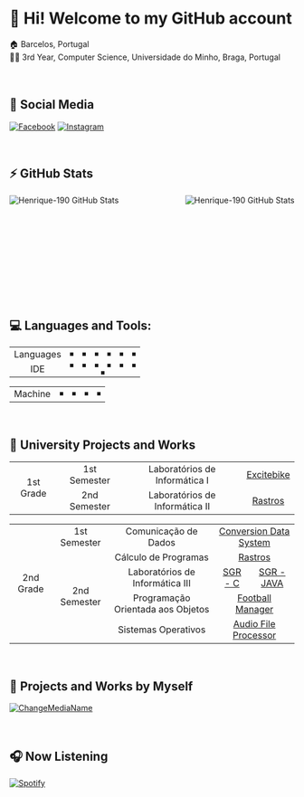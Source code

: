 # 👋 Hi! Welcome to my GitHub account

🏠 Barcelos, Portugal
<br>
👨‍🎓 3rd Year, Computer Science, Universidade do Minho, Braga, Portugal
<br><br><br>

## 📱 Social Media
[![Facebook](https://img.shields.io/badge/Facebook-1877F2?style=for-the-badge&logo=facebook&logoColor=white)](https://www.facebook.com/henrique.alvelos/) 
[![Instagram](https://img.shields.io/badge/Instagram-E4405F?style=for-the-badge&logo=instagram&logoColor=white)](https://www.instagram.com/henrique_0911/)
<!--[![LinkedIn](https://img.shields.io/badge/LinkedIn-0077B5?style=for-the-badge&logo=linkedin&logoColor=white)]()-->
<br>

## ⚡ GitHub Stats
<img align="left" alt="Henrique-190 GitHub Stats" src="https://github-readme-stats.vercel.app/api?username=henrique-190&show_icons=true&hide_border=true&theme=react&include_all_commits=true&count_private=true)" />
<img align="right" alt="Henrique-190 GitHub Stats" src="https://github-readme-stats.vercel.app/api/top-langs/?username=henrique-190&card_width=260&layout=compact&show_icons=true&hide_border=true&theme=react&include_all_commits=true)"/>
<br><br><br><br><br><br><br><br><br><br><br>

## 💻 Languages and Tools:
<table>
  <tr>
    <td align="center" valign="center">Languages</td>
    <td align="center" valign="center"><img src="https://img.shields.io/badge/Haskell-190?style=for-the-badge&logo=haskell&logoColor=5D4F85&color=5D4F85&labelColor=ffffff" alt="" border=3></td>
    <td align="center" valign="center"><img src="https://img.shields.io/badge/Latex-190.svg?style=for-the-badge&logo=latex&logoColor=114433&color=114433&labelColor=ffffff" alt="" border=3></td>
    <td align="center" valign="center"><img src="https://img.shields.io/badge/C-190?style=for-the-badge&logo=c&logoColor=00599C&color=00599C&labelColor=ffffff" alt="" border=3></td>
    <td align="center" valign="center"><img src="https://img.shields.io/badge/Java-190?style=for-the-badge&logo=java&logoColor=ED8B00&color=ED8B00&labelColor=ffffff" alt="" border=3></td>
    <td colspan="2" align="center" valign="center"><img src="https://img.shields.io/badge/R-190?style=for-the-badge&logo=r&logoColor=276DC3&color=276DC3&labelColor=ffffff" alt="" border=3></td>
    <td colspan="2" align="center" valign="center"><img src="https://img.shields.io/badge/Python-190?style=for-the-badge&logo=python&logoColor=938200&color=938200&labelColor=ffffff" alt="" border=3></td>
  </tr>
  <tr>
    <td rowspan="2" align="center" valign="center">IDE</td>
    <td align="center" valign="center"><img src="https://img.shields.io/badge/Sublime-190?&style=for-the-badge&logo=sublime-text&logoColor=ffffff&color=black&labelColor=ff5e13" alt="" border=3></td>
    <td align="center" valign="center"><img src="https://img.shields.io/badge/Overleaf-190?&style=for-the-badge&logo=overleaf&logoColor=ffffff&color=black&labelColor=48ac3c" alt="" border=3></td>
    <td align="center" valign="center"><img src="https://img.shields.io/badge/Clion-190?style=for-the-badge&logo=clion&logoColor=ffffff&color=black&labelColor=e8398c" alt="" border=3></td>
    <td colspan="2" align="center" valign="center"><img src="https://img.shields.io/badge/IntelliJ-190?style=for-the-badge&logo=intellij-idea&logoColor=ffffff&color=black&labelColor=137cf0" alt="" border=3></td>
    <td align="center" valign="center"><img src="https://img.shields.io/badge/R Studio-190?style=for-the-badge&logo=rstudio&logoColor=ffffff&color=black&labelColor=75aadb" alt="" border=3></td>
    <td align="center" valign="center"><img src="https://img.shields.io/badge/Pycharm-190?style=for-the-badge&logo=pycharm&logoColor=ffffff&color=black&labelColor=148152" alt="" border=3></td>
  </tr>
  <tr>
    <td colspan="7" align="center" valign="center"><img src="https://img.shields.io/badge/Visual_Studio-190?style=for-the-badge&logo=visual%20studio%20code&logoColor=ffffff&color=black&labelColor=5b2d90" alt="" border=3></td>
  </tr>
</table>
<table>
  <tr>
    <td align="center" valign="center">Machine</td>
    <td align="center" valign="center"><img src="https://img.shields.io/badge/Windows 11-190?style=for-the-badge&logo=windows&logoColor=white&color=005fb8" alt="" border=3></td>
    <td align="center" valign="center"><img src="https://img.shields.io/badge/Linux_Mint-87CF3E?style=for-the-badge&logo=linux-mint&logoColor=white" alt="" border=3></td>
    <td align="center" valign="center"><img src="https://img.shields.io/badge/MX130-76B900?style=for-the-badge&logo=nvidia&logoColor=white" alt="" border=3></td>
    <td align="center" valign="center"><img src="https://img.shields.io/badge/Core_i5_8th-0071C5?style=for-the-badge&logo=intel&logoColor=white" alt="" border=3</td>
  </tr>
</table>
<br>

## 🧠 University Projects and Works
<table>
 <tr>
   <td align="center" valign="center" rowspan="2">1st Grade</td>
   <td align="center" valign="center">1st Semester</td>
   <td align="center" valign="center">Laboratórios de Informática I</td>
   <td colspan="2" align="center" valign="center"><a href="https://github.com/Henrique-190/University/tree/main/1st%20Grade/1st%20Semester/LI1">Excitebike</a></td>
     </tr>
 <tr>
   <td align="center" valign="center">2nd Semester</td>
   <td align="center" valign="center">Laboratórios de Informática II</td>
   <td colspan="2" align="center" valign="center"><a href="https://github.com/Henrique-190/University/tree/main/1st%20Grade/2nd%20Semester/LI2/LI2PL7G4">Rastros</a></td>
 </tr>
</table>

<table>
  <tr>
    <td align="center" valign="center" rowspan="5">2nd Grade</td>
    <td align="center" valign="center">1st Semester</td>
    <td align="center" valign="center">Comunicação de Dados</td>
    <td colspan="2" align="center" valign="center"><a href="https://github.com/Henrique-190/University/tree/main/2nd%20Grade/1st%20Semester/Comunica%C3%A7%C3%A3o%20de%20Dados">Conversion Data System</a></td>
  </tr>
  <tr>
    <td align="center" valign="center" rowspan="4">2nd Semester</td>
    <td align="center" valign="center">Cálculo de Programas</td>
    <td colspan="2" align="center" valign="center"><a href="https://github.com/Henrique-190/University/tree/main/2nd%20Grade/2nd%20Semester/CP">Rastros</a></td>
  </tr>
  <tr>
    <td align="center" valign="center">Laboratórios de Informática III</td>
    <td align="center" valign="center"><a href="https://github.com/Henrique-190/University/tree/main/2nd%20Grade/2nd%20Semester/LI3/project_c">SGR - C</a></td>
    <td align="center" valign="center"><a href="https://github.com/Henrique-190/University/tree/main/2nd%20Grade/2nd%20Semester/LI3/project_java">SGR - JAVA</a></td>
  </tr>
  <tr>
    <td align="center" valign="center">Programação Orientada aos Objetos</td>
    <td colspan="2" align="center" valign="center"><a href="https://github.com/Henrique-190/University/tree/main/2nd%20Grade/2nd%20Semester/POO">Football Manager</a></td>
  </tr>
  <tr>
    <td align="center" valign="center">Sistemas Operativos</td>
    <td colspan="2" align="center" valign="center"><a href="https://github.com/Henrique-190/University/tree/main/2nd%20Grade/2nd%20Semester/SO">Audio File Processor</a></td>
  </tr>
</table>
<br>

## 🧍 Projects and Works by Myself
[![ChangeMediaName](https://github-readme-stats.vercel.app/api/pin/?username=Henrique-190&repo=ChangeMediaName&show_icons=true&hide_border=true&theme=react&include_all_commits=true&count_private=true)](https://github.com/Henrique-190/ChangeMediaName)
<br><br><br>

## 🎧 Now Listening
[![Spotify](https://novatorem-henrique-190.vercel.app/api/spotify)](https://open.spotify.com/user/x8x10e9k61yoscgk3qsxckogt)
